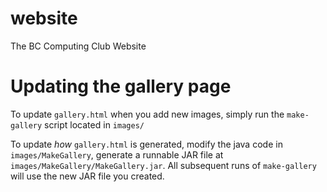 # website
The BC Computing Club Website

# Updating the gallery page
To update `gallery.html` when you add new images, simply run the `make-gallery` script located in `images/`

To update *how* `gallery.html` is generated, modify the java code in `images/MakeGallery`, generate a runnable JAR file at `images/MakeGallery/MakeGallery.jar`. All subsequent runs of `make-gallery` will use the new JAR file you created.
